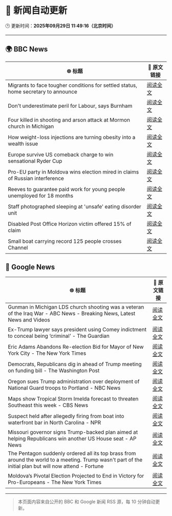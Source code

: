 # 🧠 新闻自动更新

🕒 更新时间：**2025年09月29日 11:49:16（北京时间）**

---

## 🌍 BBC News

| 🌐 标题 | 🔗 原文链接 |
|--------|-------------|
| Migrants to face tougher conditions for settled status, home secretary to announce | [阅读全文](https://www.bbc.com/news/articles/c0m4g3zvy02o?at_medium=RSS&at_campaign=rss) |
| Don't underestimate peril for Labour, says Burnham | [阅读全文](https://www.bbc.com/news/articles/cn0xzpngj5xo?at_medium=RSS&at_campaign=rss) |
| Four killed in shooting and arson attack at Mormon church in Michigan | [阅读全文](https://www.bbc.com/news/articles/ceq2vd15glwo?at_medium=RSS&at_campaign=rss) |
| How weight-loss injections are turning obesity into a wealth issue | [阅读全文](https://www.bbc.com/news/articles/cre5xp83394o?at_medium=RSS&at_campaign=rss) |
| Europe survive US comeback charge to win sensational Ryder Cup | [阅读全文](https://www.bbc.com/sport/golf/articles/c0m4g7k4l0yo?at_medium=RSS&at_campaign=rss) |
| Pro-EU party in Moldova wins election mired in claims of Russian interference | [阅读全文](https://www.bbc.com/news/articles/cx2rdlj8ejgo?at_medium=RSS&at_campaign=rss) |
| Reeves to guarantee paid work for young people unemployed for 18 months | [阅读全文](https://www.bbc.com/news/articles/c80gj2knrx4o?at_medium=RSS&at_campaign=rss) |
| Staff photographed sleeping at 'unsafe' eating disorder unit | [阅读全文](https://www.bbc.com/news/articles/c4g25me9mzlo?at_medium=RSS&at_campaign=rss) |
| Disabled Post Office Horizon victim offered 15% of claim | [阅读全文](https://www.bbc.com/news/articles/cq5jqxjqj0eo?at_medium=RSS&at_campaign=rss) |
| Small boat carrying record 125 people crosses Channel | [阅读全文](https://www.bbc.com/news/articles/cn0re8x7172o?at_medium=RSS&at_campaign=rss) |

## 📰 Google News

| 🌐 标题 | 🔗 原文链接 |
|--------|-------------|
| Gunman in Michigan LDS church shooting was a veteran of the Iraq War - ABC News - Breaking News, Latest News and Videos | [阅读全文](https://news.google.com/rss/articles/CBMingFBVV95cUxQb3BMcEZTNFowdzRsc2Q0ZGxaNzdqbW5KVDhyd0kyZDAybkZPWnZyWmlsM28wNk00YlRXdUY5X2hXdG1wa0pocURfajJkeE1zY3g0enhhVWlzdzNIcXVCeUlYS3pLRzVBVWdYZGZEUlNsMVAzN0hNbjJIcDBiY3YyY2lkUU1wRkdYTXA5TjVCcjNPT2VHSmhWU2o3WkRQQdIBowFBVV95cUxPU3B0OVItSDZ2Ukk0QnN2ZG1MUnRKaDh5YktNR2dDYVVZUEFZNUMxWDAzWldOMmZEVlhwbTRMZUtWRHhEd1B6Y0VNWTBnNUFWcXptclFuSmV0Y0FrbnhKYmhMcWJjck9RMENHU3NQQzNMZTZUMEF0dU5XNGhSaE95WURWc2ZoYnlTS3Q0QklBaEV1U0RZSDlyVHIyS182enczeUs4?oc=5) |
| Ex-Trump lawyer says president using Comey indictment to conceal being ‘criminal’ - The Guardian | [阅读全文](https://news.google.com/rss/articles/CBMijAFBVV95cUxPNHM5bWttUUY1M2Y4T1BDM0NWSjdWb2dUMHIyX09hOGp1ZWNBbF8xZm9LaDN2RGZEYXVWNjJ3NG9IVmdBaWxoNjBDZWZ2SkFMUDQwMkg3bDJPMldHWXpXRVUzTlRFYTZaSFR0V01wYUlWMU51Q1RXY1hBS0RzS0FxNlprSGtLSS02Nkdhdg?oc=5) |
| Eric Adams Abandons Re-election Bid for Mayor of New York City - The New York Times | [阅读全文](https://news.google.com/rss/articles/CBMiekFVX3lxTE50ZVd1YWhSOVFxYjE5U1ItcFNxWnhNYXU2bkFubnJ2VGhYOTNzc3RYdERiMzU1TGNuQ0RXbFBiaFdRVWpRWWo1X3Y1Z0ZWSEtGTU50OVNyUDhtNFNRbThRc1otd2RGVnpOT3dWWm1XSVJRQnY4bjdsOVRn?oc=5) |
| Democrats, Republicans dig in ahead of Trump meeting on funding bill - The Washington Post | [阅读全文](https://news.google.com/rss/articles/CBMioAFBVV95cUxQWEh6UkhENjdzQzEzTVp6VnFPdEF0RG5CTFJaNFpJSEN5a2F4X2xVMlhkSzZLSE9WNEdMQV82UTYtbHpuS21pTlVPSFozRkwtTExzM3FveVFXQzRrWFVkQ3k3UnVuazRjVlUtVWNMTzAwOEMtazkwUFliZFhual9QQWxHYUdVRHNxWFJMYnRGNG1jS2p1SmJIYld0MFZPdE9H?oc=5) |
| Oregon sues Trump administration over deployment of National Guard troops to Portland - NBC News | [阅读全文](https://news.google.com/rss/articles/CBMixwFBVV95cUxNcUZtbnF1cHNJb2xPZ3hWdk5TMmxadzBmOEJfSllwTUZJbHJkX0xibmd3M0lzcENkZ2xwS1Z3NTVZNXBGM215WGM3YzNJakFvR1FwMzZOUk1PN3RjTXB3dWhfa2ZWdmRoTDhqWmN4UzFUSW5uNnRWcVNVR0hNNllmY1F0V0xjaHhzRS1GR3gwOGQ5cm5EMy1IRHJlLVlwMm4xYTlVSmcwbFVCbmNZV29xZ1dEaHFBZ2dKeGtaalhtbGgtNnlIaUdF0gFWQVVfeXFMT0VXY21wQmd2MHhkcWN1a01sVkVoRDN2OUFtdU9RV2o4b3BiOUF0VERfRHFQSENKTVp5NVhNMXpkMk5kMERkWkJ0SkM0bzkwbXVvVTFxUXc?oc=5) |
| Maps show Tropical Storm Imelda forecast to threaten Southeast this week - CBS News | [阅读全文](https://news.google.com/rss/articles/CBMihwFBVV95cUxQM2xCbG1EZ2IyakJmZkZrRUM0QTRUM1p2WWc2WHR5b2k0bGREMldhMDhxQk52b0JuQmtYU3djdWNlekZPTE1YMUE3NkJhRDlObGxIWmlDdG9uMEdyalFNNGxsMWhZLUZ5em1GVEVzcWQ0NnRvMUhvaGF3NC1yRHRsNV9OWk5reVnSAYwBQVVfeXFMTk96QjVuZHVqb2l1d0ZQVmh3NDVfTjBRR1ZRZ1ZZMzdjTE9YYnBGMXlWV3VjWkstNVU0azVtRkl5cmI5OE5tSEVsc090OUpBNUV6dDlhakZYYndNMXRpdmdEaHBROTcwZkpLVEx3OENXYkE4UVVjcTRQZmhINGN1ZW50RHVMZDI2bWhGOWQ?oc=5) |
| Suspect held after allegedly firing from boat into waterfront bar in North Carolina - NPR | [阅读全文](https://news.google.com/rss/articles/CBMiogFBVV95cUxPaGdKSGw2dXZEVXVGV0JRYWNtdzJYM05VaEFxWGZhMlF3b0l6ZzdHSXloZTJ5UmVwV2NiaGloYXNCblc2b0dHeEwwektNaEpUcU95c0U2c1Z3MEdjTF9EYUFBRURCMmpHYTRnaVV5c1hwbzdMa0l3eHZVcGU0R0dvVzlFRS1QODAyU0xyZ19hWVF2WkIwQVRHQmttazJtMHpaWkE?oc=5) |
| Missouri governor signs Trump-backed plan aimed at helping Republicans win another US House seat - AP News | [阅读全文](https://news.google.com/rss/articles/CBMiogFBVV95cUxNV0oyeFJCRWJBb1UtUVBlQUdLN3BEa19rN2tYN1NfM1U0UnYxZU1BOWtrNElPSXhrN2wtUW9ZMkhTT2Q5ZVNES1dkd182OXdUT2VMUXVmTGQ4a2c5Z3I5dWk2WmFkQUFnSG5WYWc4NnBxNUxVbnMwSVVrVXltd2ZqRENkdFhpcWFybzlYaUVQTU10ZTQ5X0VHeERxNUZOR0dpMVE?oc=5) |
| The Pentagon suddenly ordered all its top brass from around the world to a meeting. Trump wasn't part of the initial plan but will now attend - Fortune | [阅读全文](https://news.google.com/rss/articles/CBMimgFBVV95cUxQVmNiZVBnQk13SU9wdG4wOWplSUgyUU9kYkNacnEyamFub1BEYmN5Q2dwajNZNEZTOTBrY0FmeGY0ai1VekxxZUVLa0NpTUlPZXpzZHB1a1VPQnhodlY1WkpVSWFVTkN1UUJDVzRCTU9qa2stMGU0VVRhVHJnZ1h6VzAzS1k3WmF4R05ZcXNtejFOdmh6RTRIV1dR?oc=5) |
| Moldova’s Pivotal Election Projected to End in Victory for Pro-Europeans - The New York Times | [阅读全文](https://news.google.com/rss/articles/CBMiggFBVV95cUxQS21RQTFZenVPMHVlRkh5MHZLcEttd1BtVlJhdU4xRHlnMkppb3VzT2ppUndIcEhyZzh5VFJzeUFTdmpocVBXVVYwbkkyVlllTFdnREtMS0VRWU1oZVZjUGhTNzAwamFyUTBRVm1mX3ZvQ0ZzdENFaDNmbDA1ZGhRLUR3?oc=5) |

---
> 本页面内容来自公开的 BBC 和 Google 新闻 RSS 源，每 10 分钟自动更新。
